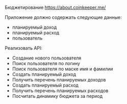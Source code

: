 Бюджетирование https://about.coinkeeper.me/

Приложение должно содержать следующие данные:
- планируемый доход
- планируемый расход
- пользователь

Реализовать API:

- Создание нового пользователя
- Поиск пользователя по логину
- Поиск пользователя по маске имя и фамилии
- Создать планируемый доход
- Получить перечень планируемых доходов
- Создать планируемый расход
- Получить перечень планируемых расходов
- Посчитать динамику бюджета за период
